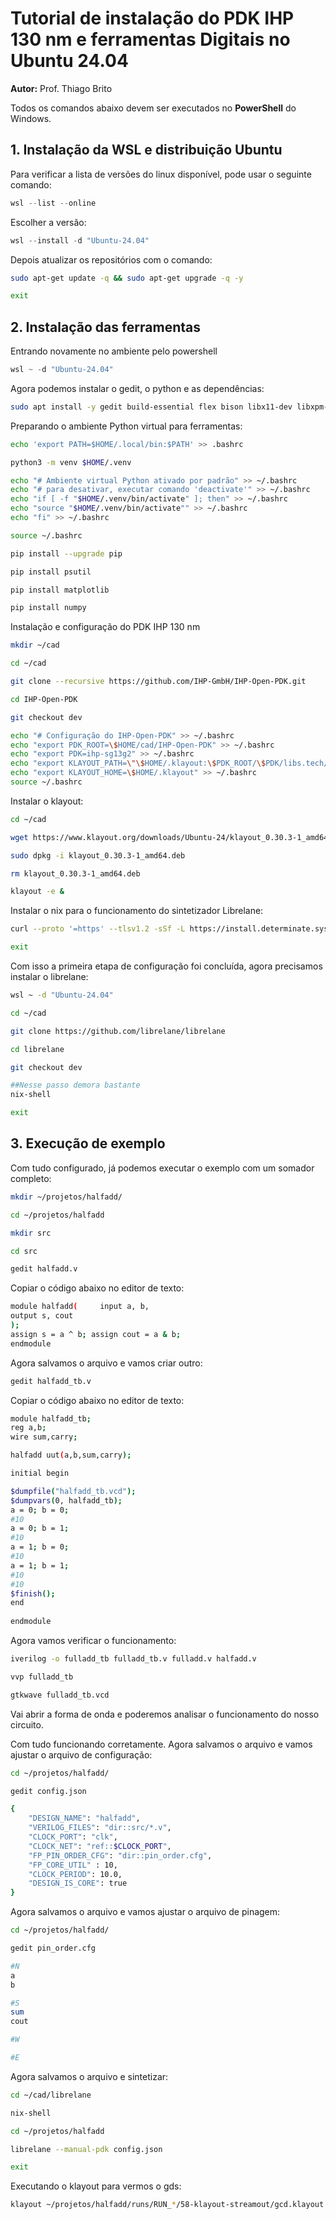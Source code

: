 # Tutorial de instalação do PDK IHP 130 nm e ferramentas Digitais no Ubuntu 24.04
**Autor:** Prof. Thiago Brito

Todos os comandos abaixo devem ser executados no **PowerShell** do Windows.

## 1. Instalação da WSL e distribuição Ubuntu
Para verificar a lista de versões do linux disponível, pode usar o seguinte comando:

```powershell
wsl --list --online
```

Escolher a versão:

```powershell
wsl --install -d "Ubuntu-24.04"
```

Depois atualizar os repositórios com o comando:

```bash
sudo apt-get update -q && sudo apt-get upgrade -q -y

exit
```

## 2. Instalação das ferramentas

Entrando novamente no ambiente pelo powershell

```powershell
wsl ~ -d "Ubuntu-24.04"
```

Agora podemos instalar o gedit, o python e as dependências:

```bash
sudo apt install -y gedit build-essential flex bison libx11-dev libxpm-dev libxext-dev libxft-dev tcl-dev tk-dev autoconf libtool libxaw7-dev libreadline-dev xterm libqt5designer5 libqt5multimedia5 libqt5opengl5t64 libqt5multimediawidgets5 libqt5printsupport5t64 libqt5sql5t64 libqt5xmlpatterns5 ruby ruby-dev libgit2-dev python3-venv python3-tk vim-gtk3 curl iverilog gtkwave
```

Preparando o ambiente Python virtual para ferramentas:

```bash
echo 'export PATH=$HOME/.local/bin:$PATH' >> .bashrc

python3 -m venv $HOME/.venv

echo "# Ambiente virtual Python ativado por padrão" >> ~/.bashrc
echo "# para desativar, executar comando 'deactivate'" >> ~/.bashrc
echo "if [ -f "$HOME/.venv/bin/activate" ]; then" >> ~/.bashrc
echo "source "$HOME/.venv/bin/activate"" >> ~/.bashrc
echo "fi" >> ~/.bashrc

source ~/.bashrc

pip install --upgrade pip

pip install psutil

pip install matplotlib

pip install numpy
```


Instalação e configuração do PDK IHP 130 nm

```bash
mkdir ~/cad

cd ~/cad

git clone --recursive https://github.com/IHP-GmbH/IHP-Open-PDK.git

cd IHP-Open-PDK

git checkout dev

echo "# Configuração do IHP-Open-PDK" >> ~/.bashrc
echo "export PDK_ROOT=\$HOME/cad/IHP-Open-PDK" >> ~/.bashrc
echo "export PDK=ihp-sg13g2" >> ~/.bashrc
echo "export KLAYOUT_PATH=\"\$HOME/.klayout:\$PDK_ROOT/\$PDK/libs.tech/klayout\"" >> ~/.bashrc
echo "export KLAYOUT_HOME=\$HOME/.klayout" >> ~/.bashrc
source ~/.bashrc
```

Instalar o klayout:

```bash
cd ~/cad

wget https://www.klayout.org/downloads/Ubuntu-24/klayout_0.30.3-1_amd64.deb

sudo dpkg -i klayout_0.30.3-1_amd64.deb

rm klayout_0.30.3-1_amd64.deb

klayout -e &
```

Instalar o nix para o funcionamento do sintetizador Librelane:

```bash
curl --proto '=https' --tlsv1.2 -sSf -L https://install.determinate.systems/nix | sh -s --install --no-confirm --extra-conf "extra-substituters=https://nix-cache.fossi-foundation.org extra-trusted-public-keys=nix-cache.fossi-foundation.org:3+K59iFwXqKsL7BNu6Guy0v+uTlwsxYQxjspXzqLYQs="

exit
```

Com isso a primeira etapa de configuração foi concluída, agora precisamos instalar o librelane:

```bash
wsl ~ -d "Ubuntu-24.04"

cd ~/cad

git clone https://github.com/librelane/librelane

cd librelane

git checkout dev

##Nesse passo demora bastante
nix-shell 

exit

```

## 3. Execução de exemplo
Com tudo configurado, já podemos executar o exemplo com um somador completo:

```bash
mkdir ~/projetos/halfadd/

cd ~/projetos/halfadd

mkdir src

cd src

gedit halfadd.v
```

Copiar o código abaixo no editor de texto:

```bash
module halfadd( 	input a, b, 
output s, cout
);
assign s = a ^ b; assign cout = a & b;
endmodule
```

Agora salvamos o arquivo e vamos criar outro:

```bash
gedit halfadd_tb.v
```

Copiar o código abaixo no editor de texto:
```bash
module halfadd_tb;
reg a,b;
wire sum,carry;

halfadd uut(a,b,sum,carry);

initial begin

$dumpfile("halfadd_tb.vcd");
$dumpvars(0, halfadd_tb);
a = 0; b = 0; 
#10
a = 0; b = 1;
#10
a = 1; b = 0;
#10
a = 1; b = 1;
#10
#10
$finish();
end
                
endmodule
```

Agora vamos verificar o funcionamento:

```bash
iverilog -o fulladd_tb fulladd_tb.v fulladd.v halfadd.v 

vvp fulladd_tb

gtkwave fulladd_tb.vcd
```

Vai abrir a forma de onda e poderemos analisar o funcionamento do nosso circuito.

Com tudo funcionando corretamente. Agora salvamos o arquivo e vamos ajustar o arquivo de configuração:

```bash
cd ~/projetos/halfadd/

gedit config.json

{
    "DESIGN_NAME": "halfadd",
    "VERILOG_FILES": "dir::src/*.v",
    "CLOCK_PORT": "clk",
    "CLOCK_NET": "ref::$CLOCK_PORT",
    "FP_PIN_ORDER_CFG": "dir::pin_order.cfg",
    "FP_CORE_UTIL" : 10,
    "CLOCK_PERIOD": 10.0,
    "DESIGN_IS_CORE": true
}
```

Agora salvamos o arquivo e vamos ajustar o arquivo de pinagem:

```bash
cd ~/projetos/halfadd/

gedit pin_order.cfg

#N
a
b

#S
sum
cout

#W

#E
```

Agora salvamos o arquivo e sintetizar:

```bash
cd ~/cad/librelane

nix-shell

cd ~/projetos/halfadd

librelane --manual-pdk config.json

exit

```

Executando o klayout para vermos o gds:

```bash
klayout ~/projetos/halfadd/runs/RUN_*/58-klayout-streamout/gcd.klayout.gds -nn $PDK_ROOT/$PDK/libs.tech/klayout/tech/sg13g2.lyt -l $PDK_ROOT/$PDK/libs.tech/klayout/tech/sg13g2.lyp

```
